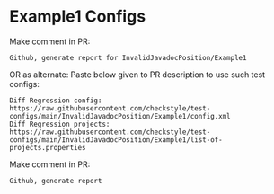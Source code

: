 # Example1 Configs
Make comment in PR:
```
Github, generate report for InvalidJavadocPosition/Example1
```
OR as alternate:
Paste below given to PR description to use such test configs:
```
Diff Regression config: https://raw.githubusercontent.com/checkstyle/test-configs/main/InvalidJavadocPosition/Example1/config.xml
Diff Regression projects: https://raw.githubusercontent.com/checkstyle/test-configs/main/InvalidJavadocPosition/Example1/list-of-projects.properties
```
Make comment in PR:
```
Github, generate report
```
